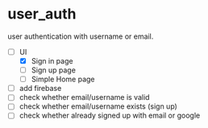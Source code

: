 # user_auth

user authentication with username or email.

- [ ]  UI
    - [x]  Sign in page
    - [ ]  Sign up page
    - [ ]  Simple Home page 
- [ ]  add firebase
- [ ]  check whether email/username is valid
- [ ]  check whether email/username exists (sign up)
- [ ]  check whether already signed up with email or google